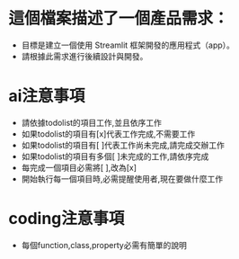 # 這個檔案描述了一個產品需求：
- 目標是建立一個使用 Streamlit 框架開發的應用程式（app）。
- 請根據此需求進行後續設計與開發。

# ai注意事項
- 請依據todolist的項目工作,並且依序工作
- 如果todolist的項目有[x]代表工作完成,不需要工作
- 如果todolist的項目有[ ]代表工作尚未完成,請完成交辦工作
- 如果todolist的項目有多個[ ]未完成的工作,請依序完成
- 每完成一個項目必需將[ ],改為[x]
- 開始執行每一個項目時,必需提醒使用者,現在要做什麼工作

# coding注意事項
- 每個function,class,property必需有簡單的說明